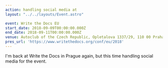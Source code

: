 ```yaml
---
action: handling social media at
layout: "../../layouts/Event.astro"

event: Write the Docs EU
start_date: 2018-09-09T00:00:00.000Z
end_date: 2018-09-11T00:00:00.000Z
venue: Autoclub of the Czech Republic, Opletalova 1337/29, 110 00 Praha 1-Nové Město, Czechia
pres_url: 'https://www.writethedocs.org/conf/eu/2018'
---
```


I'm back at Write the Docs in Prague again, but this time handling social media for the event.
